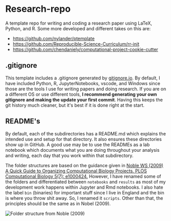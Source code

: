 # Research-repo

A template repo for writing and coding a research paper using LaTeX, Python, and R. Some more developed and different takes on this are:

* <https://github.com/nylander/ptemplate>
* <https://github.com/Reproducible-Science-Curriculum/rr-init>
* <https://github.com/chendaniely/computational-project-cookie-cutter>

## .gitignore

This template includes a .gitignore generated by [gitignore.io](https://www.toptal.com/developers/gitignore). By default, I have included Python, R, JupyterNotebooks, vscode, and Windows since those are the tools I use for writing papers and doing research. If you are on a different OS or use different tools, **I recommend generating your own gitignore and making the update your first commit**. Having this keeps the git history much cleaner, but it's best if it is done right at the start.

## README's

By default, each of the subdirectories has a README.md which explains the intended use and setup for that directory. It also ensures these directories show up in GitHub. A good use may be to use the READMEs as a lab notebook which documents what you are doing throughout your analysis and writing, each day that you work within that subdirectory.

The folder structures are based on the guidance given in [Noble WS (2009) A Quick Guide to Organizing Computational Biology Projects. PLOS Computational Biology 5(7): e1000424.](https://journals.plos.org/ploscompbiol/article?id=info:doi/10.1371/journal.pcbi.1000424) However, I have renamed some of the folders and differentiated between `notebooks` and `results` as most of my development work happens within Jupyter and Rmd notebooks. I also hate the label `bin` (binaries) for important stuff since I live in England and the bin is where you throw shit away. So, I renamed it `scripts`. Other than that, the principles should be the same as in Nobel (2009).

![Folder structure from Noble (2009)](https://journals.plos.org/ploscompbiol/article/figure/image?size=large&id=10.1371/journal.pcbi.1000424.g001)
